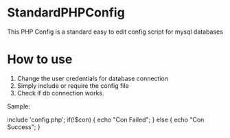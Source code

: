 # StandardPHPConfig
This PHP Config is a standard easy to edit config script for mysql databases

# How to use

1. Change the user credentials for database connection
2. Simply include or require the config file
3. Check if db connection works.

Sample:

include 'config.php';
if(!$con)
{
  echo "Con Failed";
}
else
{
  echo "Con Success";
}
